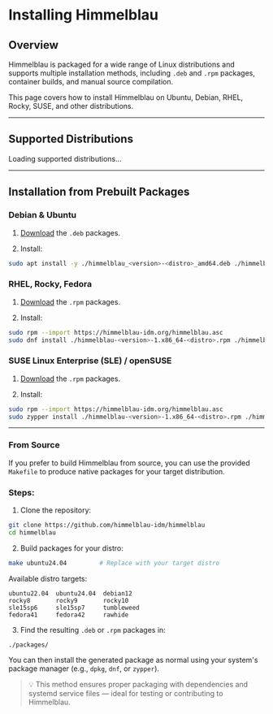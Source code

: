 # Installing Himmelblau

## Overview

Himmelblau is packaged for a wide range of Linux distributions and supports multiple installation methods, including `.deb` and `.rpm` packages, container builds, and manual source compilation.

This page covers how to install Himmelblau on Ubuntu, Debian, RHEL, Rocky, SUSE, and other distributions.

---

## Supported Distributions

<div id="supported-distros">
  Loading supported distributions...
</div>

---

## Installation from Prebuilt Packages

### Debian & Ubuntu

1. [Download](https://himmelblau-idm.org/downloads.html) the `.deb` packages.

2. Install:

```bash
sudo apt install -y ./himmelblau_<version>-<distro>_amd64.deb ./himmelblau-sshd-config_<version>-<distro>_amd64.deb ./himmelblau-sso_<version>-<distro>_amd64.deb ./nss-himmelblau_<version>-<distro>_amd64.deb ./pam-himmelblau_<version>-<distro>_amd64.deb ./himmelblau-qr-greeter_<version>-<distro>_amd64.deb 
```

### RHEL, Rocky, Fedora

1. [Download](https://himmelblau-idm.org/downloads.html) the `.rpm` packages.

2. Install:

```bash
sudo rpm --import https://himmelblau-idm.org/himmelblau.asc
sudo dnf install ./himmelblau-<version>-1.x86_64-<distro>.rpm ./himmelblau-sshd-config-<version>-1.x86_64-<distro>.rpm ./himmelblau-sso-<version>-1.x86_64-<distro>.rpm ./nss-himmelblau-<version>-1.x86_64-<distro>.rpm ./pam-himmelblau-<version>-1.x86_64-<distro>.rpm ./himmelblau-qr-greeter-<version>-1.x86_64-<distro>.rpm
```

### SUSE Linux Enterprise (SLE) / openSUSE

1. [Download](https://himmelblau-idm.org/downloads.html) the `.rpm` packages.

2. Install:

```bash
sudo rpm --import https://himmelblau-idm.org/himmelblau.asc
sudo zypper install ./himmelblau-<version>-1.x86_64-<distro>.rpm ./himmelblau-sshd-config-<version>-1.x86_64-<distro>.rpm ./himmelblau-sso-<version>-1.x86_64-<distro>.rpm ./nss-himmelblau-<version>-1.x86_64-<distro>.rpm ./pam-himmelblau-<version>-1.x86_64-<distro>.rpm ./himmelblau-qr-greeter-<version>-1.x86_64-<distro>.rpm 
```

---

### From Source

If you prefer to build Himmelblau from source, you can use the provided `Makefile` to produce native packages for your target distribution.

### Steps:

1. Clone the repository:

```bash
git clone https://github.com/himmelblau-idm/himmelblau
cd himmelblau
```

2. Build packages for your distro:

```bash
make ubuntu24.04         # Replace with your target distro
```

   Available distro targets:

```
ubuntu22.04  ubuntu24.04  debian12
rocky8       rocky9       rocky10
sle15sp6     sle15sp7     tumbleweed
fedora41     fedora42     rawhide
```

3. Find the resulting `.deb` or `.rpm` packages in:

```
./packages/
```

You can then install the generated package as normal using your system's package manager (e.g., `dpkg`, `dnf`, or `zypper`).

> 💡 This method ensures proper packaging with dependencies and systemd service files — ideal for testing or contributing to Himmelblau.
